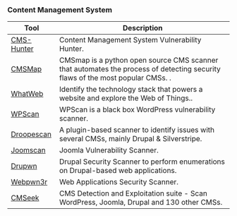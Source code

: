 ### Content Management System


| Tool        |  Description    |
| ----------- |----------------|
| [CMS-Hunter](https://github.com/SecWiki/CMS-Hunter)      | Content Management System Vulnerability Hunter. |
| [CMSMap](https://github.com/Dionach/CMSmap)      | CMSmap is a python open source CMS scanner that automates the process of detecting security flaws of the most popular CMSs. . |
| [WhatWeb](http://www.morningstarsecurity.com/research/whatweb)      |  Identify the technology stack that powers a website and explore the Web of Things.. |
| [WPScan](https://github.com/wpscanteam/wpscan)      | WPScan is a black box WordPress vulnerability scanner. |
| [Droopescan](https://github.com/droope/droopescan)      | A plugin-based scanner to identify issues with several CMSs, mainly Drupal & Silverstripe. |
| [Joomscan](https://github.com/rezasp/joomscan)      | Joomla Vulnerability Scanner. |
| [Drupwn](https://github.com/immunIT/drupwn)      | Drupal Security Scanner to perform enumerations on Drupal-based web applications. |
| [Webpwn3r](https://github.com/zigoo0/webpwn3r)      | Web Applications Security Scanner. |
| [CMSeek](https://github.com/Tuhinshubhra/CMSeek)     | CMS Detection and Exploitation suite - Scan WordPress, Joomla, Drupal and 130 other CMSs. |



